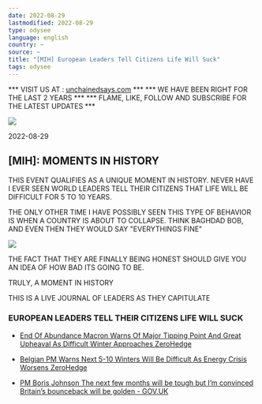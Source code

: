 ```yaml
---
date: 2022-08-29
lastmodified: 2022-08-29
type: odysee
language: english
country: ~
source: ~
title: "[MIH] European Leaders Tell Citizens Life Will Suck"
tags: odysee
---
```


\*** VISIT US AT :  [unchainedsays.com](https://www.unchainedsays.com) ***
\*** WE HAVE BEEN RIGHT FOR THE LAST 2 YEARS *** 
\*** FLAME, LIKE, FOLLOW AND SUBSCRIBE FOR THE LATEST UPDATES ***

<THUMBNAIL LINK: REMOVE BEFORE POSTING>

![](https://i.imgur.com/W2Ruhjq.png)

2022-08-29

## \[MIH\]: MOMENTS IN HISTORY

THIS EVENT QUALIFIES AS A UNIQUE MOMENT IN HISTORY.  NEVER HAVE I EVER SEEN WORLD LEADERS TELL THEIR CITIZENS THAT LIFE WILL BE DIFFICULT FOR 5 TO 10 YEARS.

THE ONLY OTHER TIME I HAVE POSSIBLY SEEN THIS TYPE OF BEHAVIOR IS WHEN A COUNTRY IS ABOUT TO COLLAPSE.  THINK BAGHDAD BOB, AND EVEN THEN THEY WOULD SAY "EVERYTHINGS FINE"

![](https://i.imgur.com/Etb0u0e.png)

THE FACT THAT THEY ARE FINALLY BEING HONEST SHOULD GIVE YOU AN IDEA OF HOW BAD ITS GOING TO BE.

TRULY, A MOMENT IN HISTORY

THIS IS A LIVE JOURNAL OF LEADERS AS THEY CAPITULATE

### EUROPEAN LEADERS TELL THEIR CITIZENS LIFE WILL SUCK

* [End Of Abundance Macron Warns Of Major Tipping Point And Great Upheaval As Difficult Winter Approaches  ZeroHedge](../news/End%20Of%20Abundance%20Macron%20Warns%20Of%20Major%20Tipping%20Point%20And%20Great%20Upheaval%20As%20Difficult%20Winter%20Approaches%20%20ZeroHedge.md)

* [Belgian PM Warns Next 5-10 Winters Will Be Difficult As Energy Crisis Worsens  ZeroHedge](../news/Belgian%20PM%20Warns%20Next%205-10%20Winters%20Will%20Be%20Difficult%20As%20Energy%20Crisis%20Worsens%20%20ZeroHedge.md)

* [PM Boris Johnson The next few months will be tough but I’m convinced Britain’s bounceback will be golden - GOV.UK](../news/PM%20Boris%20Johnson%20The%20next%20few%20months%20will%20be%20tough%20but%20I%E2%80%99m%20convinced%20Britain%E2%80%99s%20bounceback%20will%20be%20golden%20-%20GOV.UK.md)
